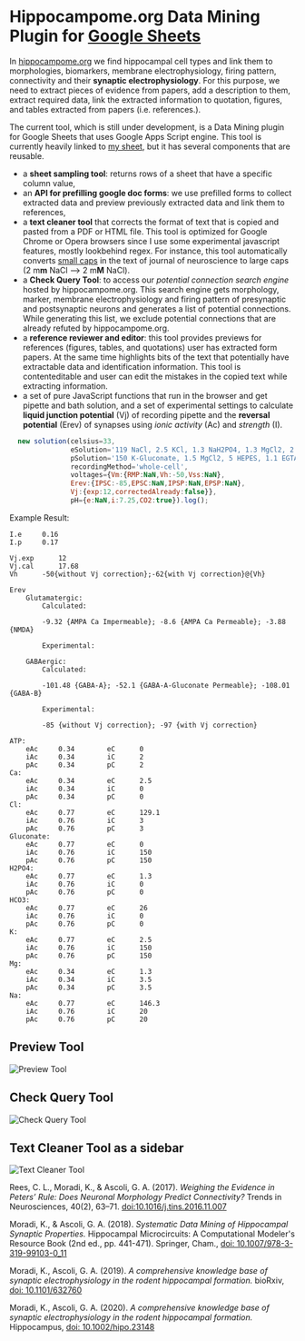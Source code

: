 # Hippocampome.org Data Mining Plugin for [Google Sheets](https://docs.google.com/spreadsheets/d/19zgGwpUQiCHsxozzMEry1EsI1_6AS_Q14CEF3JStW4A/edit?usp=sharing)

In [hippocampome.org](hippocampome.org) we find hippocampal cell types and link them to morphologies, biomarkers, membrane electrophysiology, firing pattern, connectivity and their **synaptic electrophysiology**. For this purpose, we need to extract pieces of evidence from papers, add a description to them, extract required data, link the extracted information to quotation, figures, and tables extracted from papers (i.e. references.).

The current tool, which is still under development, is a Data Mining plugin for Google Sheets that uses Google Apps Script engine. 
This tool is currently heavily linked to [my sheet](https://docs.google.com/spreadsheets/d/19zgGwpUQiCHsxozzMEry1EsI1_6AS_Q14CEF3JStW4A/edit?usp=sharing), but it has several components that are reusable.
- a **sheet sampling tool**: returns rows of a sheet that have a specific column value,
- an **API for prefilling google doc forms**: we use prefilled forms to collect extracted data and preview previously extracted data and link them to references,
- a **text cleaner tool** that corrects the format of text that is copied and pasted from a PDF or HTML file. This tool is optimized for Google Chrome or Opera browsers since I use some experimental javascript features, mostly lookbehind regex. For instance, this tool automatically converts [small caps](https://en.wikipedia.org/wiki/Small_caps) in the text of journal of neuroscience to large caps (2 m**m** NaCl --> 2 m**M** NaCl).
- a **Check Query Tool**: to access our *potential connection search engine* hosted by hippocampome.org. This search engine gets morphology, marker, membrane electrophysiology and firing pattern of presynaptic and postsynaptic neurons and generates a list of potential connections. While generating this list, we exclude potential connections that are already refuted by hippocampome.org.
- a **reference reviewer and editor**: this tool provides previews for references (figures, tables, and quotations) user has extracted form papers. At the same time highlights bits of the text that potentially have extractable data and identification information. This tool is contenteditable and user can edit the mistakes in the copied text while extracting information.
- a set of pure JavaScript functions that run in the browser and get pipette and bath solution, and a set of experimental settings to calculate **liquid junction potential** (Vj) of recording pipette and the **reversal potential** (Erev) of synapses using *ionic activity* (Ac) and *strength* (I).
```javascript
  new solution(celsius=33,
               eSolution='119 NaCl, 2.5 KCl, 1.3 NaH2PO4, 1.3 MgCl2, 2.5 CaCl2, 26 NaHCO3',
               pSolution='150 K-Gluconate, 1.5 MgCl2, 5 HEPES, 1.1 EGTA,10 Na2-Phosphocreatine, 2 MgATP',
               recordingMethod='whole-cell',
               voltages={Vm:{RMP:NaN,Vh:-50,Vss:NaN},
               Erev:{IPSC:-85,EPSC:NaN,IPSP:NaN,EPSP:NaN},
               Vj:{exp:12,correctedAlready:false}},
               pH={e:NaN,i:7.25,CO2:true}).log();
```
Example Result:
```
I.e		0.16
I.p		0.17

Vj.exp		12
Vj.cal		17.68
Vh		-50{without Vj correction};-62{with Vj correction}@{Vh}

Erev
	Glutamatergic:
		Calculated:

		-9.32 {AMPA Ca Impermeable}; -8.6 {AMPA Ca Permeable}; -3.88 {NMDA}

		Experimental:

	GABAergic:
		Calculated:

		-101.48 {GABA-A}; -52.1 {GABA-A-Gluconate Permeable}; -108.01 {GABA-B}

		Experimental:

		-85 {without Vj correction}; -97 {with Vj correction}

ATP:
	eAc		0.34		eC		0
	iAc		0.34		iC		2
	pAc		0.34		pC		2
Ca:
	eAc		0.34		eC		2.5
	iAc		0.34		iC		0
	pAc		0.34		pC		0
Cl:
	eAc		0.77		eC		129.1
	iAc		0.76		iC		3
	pAc		0.76		pC		3
Gluconate:
	eAc		0.77		eC		0
	iAc		0.76		iC		150
	pAc		0.76		pC		150
H2PO4:
	eAc		0.77		eC		1.3
	iAc		0.76		iC		0
	pAc		0.76		pC		0
HCO3:
	eAc		0.77		eC		26
	iAc		0.76		iC		0
	pAc		0.76		pC		0
K:
	eAc		0.77		eC		2.5
	iAc		0.76		iC		150
	pAc		0.76		pC		150
Mg:
	eAc		0.34		eC		1.3
	iAc		0.34		iC		3.5
	pAc		0.34		pC		3.5
Na:
	eAc		0.77		eC		146.3
	iAc		0.76		iC		20
	pAc		0.76		pC		20
```
## Preview Tool
![Preview Tool](https://github.com/k1moradi/Hippocampome.Org-Data-Miner-s-Plugin-for-Google-Sheet-/blob/master/Form%26Viewer.png "Preview Tool")
## Check Query Tool
![Check Query Tool](https://github.com/k1moradi/Hippocampome.Org-Data-Miner-s-Plugin-for-Google-Sheet-/blob/master/CheckQueryTool.png "Check Query Tool")
## Text Cleaner Tool as a sidebar
![Text Cleaner Tool](https://github.com/k1moradi/Hippocampome.Org-Data-Miner-s-Plugin-for-Google-Sheet-/blob/master/TextCleaner.png "Text Cleaner Tool")

Rees, C. L., Moradi, K., & Ascoli, G. A. (2017). *Weighing the Evidence in Peters’ Rule: Does Neuronal Morphology Predict Connectivity?* Trends in Neurosciences, 40(2), 63–71. [doi:10.1016/j.tins.2016.11.007](https://doi.org/10.1016/j.tins.2016.11.007)

Moradi, K., & Ascoli, G. A. (2018). *Systematic Data Mining of Hippocampal Synaptic Properties.* Hippocampal Microcircuits: A Computational Modeler's Resource Book (2nd ed., pp. 441-471). Springer, Cham., [doi: 10.1007/978-3-319-99103-0_11](https://link.springer.com/chapter/10.1007/978-3-319-99103-0_11)

Moradi, K., Ascoli, G. A. (2019). *A comprehensive knowledge base of synaptic electrophysiology in the rodent hippocampal formation.* bioRxiv, [doi: 10.1101/632760](https://www.biorxiv.org/content/10.1101/632760v2.full)

Moradi, K., Ascoli, G. A. (2020). *A comprehensive knowledge base of synaptic electrophysiology in the rodent hippocampal formation.* Hippocampus, [doi: 10.1002/hipo.23148](https://doi.org/10.1002/hipo.23148)
